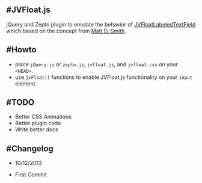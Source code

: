 #JVFloat.js
----
jQuery and Zepto plugin to emulate the behavior of [JVFloatLabeledTextField](https://github.com/jverdi/JVFloatLabeledTextField) which based on the concept from [Matt D. Smith](http://dribbble.com/shots/1254439--GIF-Mobile-Form-Interaction?list=users).

#Howto
----
* place `jQuery.js` or `zepto.js`, `jvfloat.js`, and `jvfloat.css` on your `<HEAD>`.
* use `jvFloat()` functions to enable JVFloat.js functionality on your `input` element.

#TODO
----
* Better CSS Animations
* Better plugin code
* Write better docs

#Changelog
----
- 10/12/2013
* First Commit
